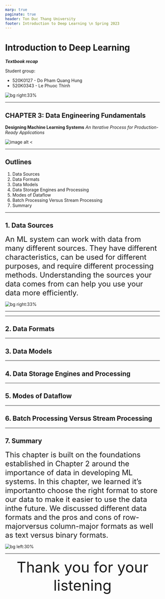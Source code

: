 ```yaml
---
marp: true
paginate: true 
header: Ton Duc Thang University 
footer: Introduction to Deep Learning \n Spring 2023
---
```




# Introduction to Deep Learning

___Textbook recap___

Student group:

- 520K0127 - Do Pham Quang Hung
- 520K0343 - Le Phuoc Thinh  

![bg right:33%](https://images.unsplash.com/photo-1671967616183-1ec17e990373?ixlib=rb-4.0.3&ixid=MnwxMjA3fDB8MHxwaG90by1wYWdlfHx8fGVufDB8fHx8&auto=format&fit=crop&w=687&q=80)

---

## CHAPTER 3: Data Engineering Fundamentals

__Designing Machine Learning Systems__
_An Iterative Process for Production-Ready Applications_

![image alt <](https://learning.oreilly.com/library/cover/9781098107956/360h/)

---

## Outlines

1. Data Sources
2. Data Formats
3. Data Models
4. Data Storage Engines and Processing
5. Modes of Dataflow
6. Batch Processing Versus Stream Processing
7. Summary

---

## 1. Data Sources

<font size="5">
An ML system can work with data from many different sources. They have different characteristics, can be used for different purposes, and require different processing methods. Understanding the sources your data comes from can help you use your data more efficiently.
</font>

![bg right:33%](https://images.unsplash.com/photo-1526628953301-3e589a6a8b74?ixlib=rb-4.0.3&ixid=MnwxMjA3fDB8MHxwaG90by1wYWdlfHx8fGVufDB8fHx8&auto=format&fit=crop&w=1406&q=80)

---


---

## 2. Data Formats

---

## 3. Data Models

---

## 4. Data Storage Engines and Processing

---

## 5. Modes of Dataflow

---

## 6. Batch Processing Versus Stream Processing

---

## 7. Summary

<font size="5">
This chapter is built on the foundations established in Chapter 2 around the importance of data in developing ML systems. In this chapter, we learned it’s importantto choose the right format to store our data to make it easier to use the data inthe future. We discussed different data formats and the pros and cons of row-majorversus column-major formats as well as text versus binary formats.
</font>

![bg left:30%](https://images.unsplash.com/photo-1506818144585-74b29c980d4b?ixlib=rb-4.0.3&ixid=MnwxMjA3fDB8MHxwaG90by1wYWdlfHx8fGVufDB8fHx8&auto=format&fit=crop&w=1470&q=80/)

---

<p align="center">
    <font size="10">
        Thank you for your listening
    </font>
</p>

